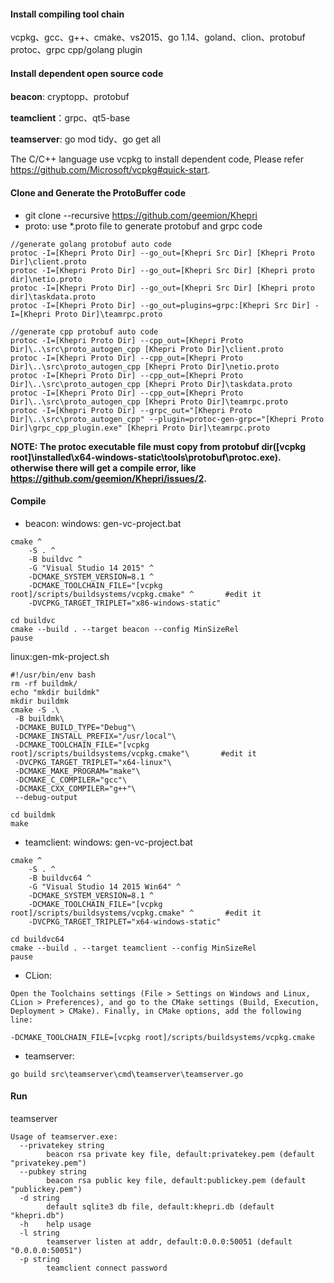 #### Install compiling tool chain

vcpkg、gcc、g++、cmake、vs2015、go 1.14、goland、clion、protobuf protoc、grpc cpp/golang plugin

#### Install dependent open source code

**beacon**: cryptopp、protobuf

**teamclient**：grpc、qt5-base

**teamserver**: go mod tidy、go get all

The C/C++ language use vcpkg  to install dependent code, Please refer https://github.com/Microsoft/vcpkg#quick-start.

#### Clone and Generate the ProtoBuffer code
- git clone --recursive https://github.com/geemion/Khepri
- proto: use *.proto file to generate protobuf and grpc code

```
//generate golang protobuf auto code
protoc -I=[Khepri Proto Dir] --go_out=[Khepri Src Dir] [Khepri Proto Dir]\client.proto
protoc -I=[Khepri Proto Dir] --go_out=[Khepri Src Dir] [Khepri proto dir]\netio.proto
protoc -I=[Khepri Proto Dir] --go_out=[Khepri Src Dir] [Khepri proto dir]\taskdata.proto
protoc -I=[Khepri Proto Dir] --go_out=plugins=grpc:[Khepri Src Dir] -I=[Khepri Proto Dir]\teamrpc.proto

//generate cpp protobuf auto code
protoc -I=[Khepri Proto Dir] --cpp_out=[Khepri Proto Dir]\..\src\proto_autogen_cpp [Khepri Proto Dir]\client.proto
protoc -I=[Khepri Proto Dir] --cpp_out=[Khepri Proto Dir]\..\src\proto_autogen_cpp [Khepri Proto Dir]\netio.proto
protoc -I=[Khepri Proto Dir] --cpp_out=[Khepri Proto Dir]\..\src\proto_autogen_cpp [Khepri Proto Dir]\taskdata.proto
protoc -I=[Khepri Proto Dir] --cpp_out=[Khepri Proto Dir]\..\src\proto_autogen_cpp [Khepri Proto Dir]\teamrpc.proto
protoc -I=[Khepri Proto Dir] --grpc_out="[Khepri Proto Dir]\..\src\proto_autogen_cpp" --plugin=protoc-gen-grpc="[Khepri Proto Dir]\grpc_cpp_plugin.exe" [Khepri Proto Dir]\teamrpc.proto
```
**NOTE: The protoc executable file must copy from protobuf dir([vcpkg root]\installed\x64-windows-static\tools\protobuf\protoc.exe). otherwise there will get a compile error, like https://github.com/geemion/Khepri/issues/2.**

#### Compile
- beacon:
windows: gen-vc-project.bat
```
cmake ^
    -S . ^
    -B buildvc ^
    -G "Visual Studio 14 2015" ^
    -DCMAKE_SYSTEM_VERSION=8.1 ^
    -DCMAKE_TOOLCHAIN_FILE="[vcpkg root]/scripts/buildsystems/vcpkg.cmake" ^       #edit it
    -DVCPKG_TARGET_TRIPLET="x86-windows-static"

cd buildvc
cmake --build . --target beacon --config MinSizeRel
pause
```

linux:gen-mk-project.sh
```
#!/usr/bin/env bash
rm -rf buildmk/
echo "mkdir buildmk"
mkdir buildmk
cmake -S .\
 -B buildmk\
 -DCMAKE_BUILD_TYPE="Debug"\
 -DCMAKE_INSTALL_PREFIX="/usr/local"\
 -DCMAKE_TOOLCHAIN_FILE="[vcpkg root]/scripts/buildsystems/vcpkg.cmake"\       #edit it
 -DVCPKG_TARGET_TRIPLET="x64-linux"\
 -DCMAKE_MAKE_PROGRAM="make"\
 -DCMAKE_C_COMPILER="gcc"\
 -DCMAKE_CXX_COMPILER="g++"\
 --debug-output

cd buildmk
make
```
- teamclient:
windows: gen-vc-project.bat
```
cmake ^
    -S . ^
    -B buildvc64 ^
    -G "Visual Studio 14 2015 Win64" ^
    -DCMAKE_SYSTEM_VERSION=8.1 ^
    -DCMAKE_TOOLCHAIN_FILE="[vcpkg root]/scripts/buildsystems/vcpkg.cmake" ^       #edit it
    -DVCPKG_TARGET_TRIPLET="x64-windows-static"

cd buildvc64
cmake --build . --target teamclient --config MinSizeRel
pause
```

- CLion:
```
Open the Toolchains settings (File > Settings on Windows and Linux, CLion > Preferences), and go to the CMake settings (Build, Execution, Deployment > CMake). Finally, in CMake options, add the following line:

-DCMAKE_TOOLCHAIN_FILE=[vcpkg root]/scripts/buildsystems/vcpkg.cmake
```

- teamserver:
```
go build src\teamserver\cmd\teamserver\teamserver.go
```

#### Run
teamserver
```
Usage of teamserver.exe:
  --privatekey string
        beacon rsa private key file, default:privatekey.pem (default "privatekey.pem")
  --pubkey string
        beacon rsa public key file, default:publickey.pem (default "publickey.pem")
  -d string
        default sqlite3 db file, default:khepri.db (default "khepri.db")
  -h    help usage
  -l string
        teamserver listen at addr, default:0.0.0:50051 (default "0.0.0.0:50051")
  -p string
        teamclient connect password
```
